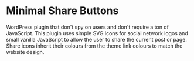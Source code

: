 # Minimal Share Buttons

WordPress plugin that don't spy on users and don't require a ton of JavaScript. This plugin uses simple SVG icons for social network logos and small vanilla JavaScript to allow the user to share the current post or page. Share icons inherit their colours from the theme link colours to match the website design.
